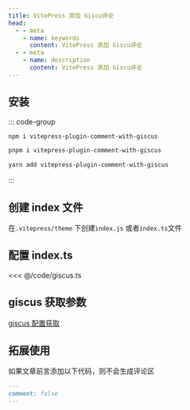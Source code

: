 ```yaml
---
title: VitePress 添加 Giscu评论
head:
  - - meta
    - name: keywords
      content: VitePress 添加 Giscu评论
  - - meta
    - name: description
      content: VitePress 添加 Giscu评论
---
```


## 安装

::: code-group

```sh [npm]
npm i vitepress-plugin-comment-with-giscus
```

```sh [pnpm]
pnpm i vitepress-plugin-comment-with-giscus
```

```sh [yarn]
yarn add vitepress-plugin-comment-with-giscus
```

:::

## 创建 index 文件

在`.vitepress/theme` 下创建`index.js` 或者`index.ts`文件

## 配置 index.ts

<<< @/code/giscus.ts

## giscus 获取参数

[giscus 配置获取](https://giscus.app/zh-CN)

## 拓展使用

如果文章前言添加以下代码，则不会生成评论区

```md
---
comment: false
---
```
